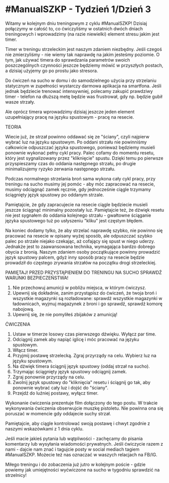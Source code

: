 # #ManualSZKP - Tydzień 1/Dzień 3

Witamy w kolejnym dniu treningowym z cyklu #ManualSZKP! Dzisiaj połączymy w całość to, co ćwiczyliśmy w ostatnich dwóch dniach treningowych i wprowadzimy (na razie niewielki) element stresu jakim jest timer.

Timer w treningu strzeleckim jest naszym zdaniem niezbędny. Jeśli czegoś nie zmierzyliśmy - nie wiemy tak naprawdę na jakim jesteśmy poziomie. O tym, jak używać timera do sprawdzania parametrów swoich poszczególnych czynności jeszcze będziemy mówić w przyszłych postach, a dzisiaj użyjemy go po prostu jako stresora.

Do ćwiczeń na sucho w domu i do samodzielnego użycia przy strzelaniu statycznym w zupełności wystarczy darmowa aplikacja na smartfona. Jeśli jednak będziecie trenować intensywniej, polecamy zakupić prawdziwy timer - telefon na dłuższą metę będzie was frustrował, gdy np. będzie gubił wasze strzały.

Ale oprócz timera wprowadzimy dzisiaj jeszcze jeden element uzupełniający pracę na języku spustowym - pracę na resecie.

TEORIA

Wiecie już, że strzał powinno oddawać się ze "ściany", czyli najpierw wybrać luz na języku spustowym. Po oddani strzału nie powinniśmy całkowicie odpuszczać języka spustowego, ponieważ będziemy musieli ponownie wykonać pełny cykl pracy. Palec cofamy do momentu resetu, który jest sygnalizowany przez "kliknięcie" spustu. Dzięki temu po pierwsze przyspieszamy czas do oddania następnego strzału, po drugie minimalizujemy ryzyko zerwania następnego strzału.

Podczas normalnego strzelania broń sama wykona cały cykl pracy, przy treningu na sucho musimy jej pomóc - aby móc zapracować na resecie, musimy odciągnąć zamek ręcznie, gdy jednocześnie ciągle trzymamy ściągnięty język spustowy po oddanym strzale.

Pamiętajcie, że gdy zapracujecie na resecie ciągle będziecie musieli jeszcze ściągnąć minimalny pozostały luz. Pamiętajcie też, że dźwięk resetu nie jest sygnałem do oddania kolejnego strzału - gwałtowne ściąganie języka spustowego tuż po usłyszeniu "kliku" jest częstym błędem.

Na koniec dodamy tylko, że aby strzelać naprawdę szybko, nie powinno się pracować na resecie w opisany wyżej sposób, ale odpuszczać szybko palec po strzale niejako czekając, aż cofający się spust w niego uderzy. Jednakże jest to zaawansowana technika, wymagająca bardzo dobrego obycia z bronią. Naszym zdaniem osoby początkujące powinny prowadzić język spustowy palcem, gdyż inny sposób pracy na resecie będzie prowadził do częstego zrywania strzałów na początku drogi strzeleckiej.

PAMIĘTAJ! PRZED PRZYSTĄPIENIEM DO TRENINGU NA SUCHO SPRAWDŹ WARUNKI BEZPIECZEŃSTWA!

1. Nie przechowuj amunicji w pobliżu miejsca, w którym ćwiczysz.
2. Upewnij się dokładnie, zanim przystąpisz do ćwiczeń, że twoja broń i wszystkie magazynki są rozładowane: sprawdź wszystkie magazynki w ładownicach, wyjmuj magazynek z broni i go sprawdź, sprawdź komorę nabojową.
3. Upewnij się, że nie pomyliłeś zbijaków z amunicją!

ĆWICZENIA

1. Ustaw w timerze losowy czas pierwszego dźwięku. Wyłącz par time.
2. Odciągnij zamek aby napiąć iglicę i móc pracować na języku spustowym.
3. Włącz timer.
4. Przyjmij postawę strzelecką. Zgraj przyrządy na celu. Wybierz luz na języku spustowym.
5. Na dźwięk timera ściągnij język spustowy (oddaj strzał na sucho).
6. Trzymając ściągnięty język spustowy odciągnij zamek.
7. Zgraj ponownie przyrządy na celu.
8. Zwolnij język spustowy do "kliknięcia" resetu i ściągnij go tak, aby ponownie wybrać cały luz i dojść do "ściany".
9. Przejdź do luźniej postawy, wyłącz timer.

Wykonanie ćwiczenia prezentuje film dołączony do tego postu. W trakcie wykonywania ćwiczenia obserwujcie muszkę pistoletu. Nie powinna ona się poruszać w momencie gdy oddajecie suchy strzał.

Pamiętajcie, aby ciągle kontrolować swoją postawę i chwyt zgodnie z naszymi wskazówkami z 1 dnia cyklu.

Jeśli macie jakieś pytania lub wątpliwości - zachęcamy do pisania komentarzy lub wysyłania wiadomości prywatnych. Jeśli ćwiczycie razem z nami - dajcie nam znać i tagujcie posty w social mediach tagiem #ManualSZKP. Możecie też nas oznaczać w waszych relacjach na FB/IG.

Miłego treningu i do zobaczenia już jutro w kolejnym poście - gdzie powiemy jak umiejętności wyćwiczone na sucho w tygodniu sprawdzić na strzelnicy!